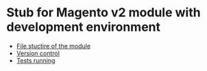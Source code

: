# Stub for Magento v2 module with development environment


* [File stuctire of the module](./module_struct.md)
* [Version control](./version_control.md)
* [Tests running](./tests_run.md)
